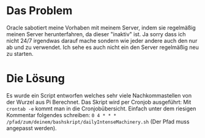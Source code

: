 # Das Problem
Oracle sabotiert meine Vorhaben mit meinem Server, indem sie regelmäßig meinen Server herunterfahren, da dieser "inaktiv" ist. Ja sorry dass ich nicht 24/7 irgendwas darauf mache sondern wie jeder andere auch den nur ab und zu verwendet. Ich sehe es auch nicht ein den Server regelmäßig neu zu starten.

# Die Lösung
Es wurde ein Script entworfen welches sehr viele Nachkommastellen von der Wurzel aus Pi Berechnet. Das Skript wird per Cronjob ausgeführt:
Mit `crontab -e` kommt man in die Cronjobübersicht. Einfach unter dem riesigen Kommentar folgendes schreiben: `0 4 * * * /pfad/zum/deinem/bashskript/dailyIntenseMachinery.sh` (Der Pfad muss angepasst werden).
